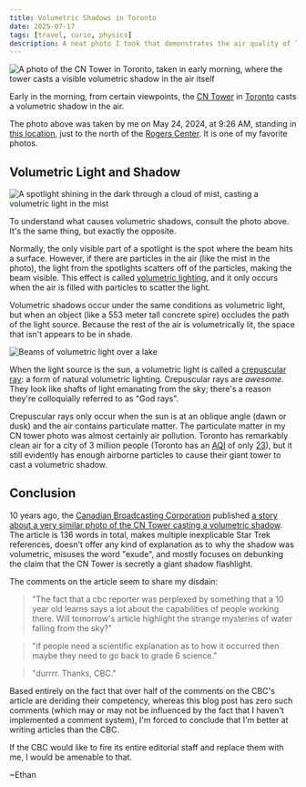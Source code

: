 ```yaml
---
title: Volumetric Shadows in Toronto
date: 2025-07-17
tags: [travel, curio, physics]
description: A neat photo I took that demonstrates the air quality of Toronto via the volumetric shadow cast by the CN Tower
---
```


![A photo of the CN Tower in Toronto, taken in early morning, where the tower casts a visible volumetric shadow in the air itself](~/cn_tower_shadow.webp)

Early in the morning, from certain viewpoints, the [CN Tower](https://en.wikipedia.org/wiki/CN_Tower) in [Toronto](https://en.wikipedia.org/wiki/Toronto) casts a volumetric shadow in the air.

The photo above was taken by me on May 24, 2024, at 9:26 AM, standing in [this location](https://maps.app.goo.gl/s5EvpEsEkwLTvgqC8), just to the north of the [Rogers Center](https://en.wikipedia.org/wiki/Rogers_Centre). It is one of my favorite photos.

## Volumetric Light and Shadow

![A spotlight shining in the dark through a cloud of mist, casting a volumetric light in the mist](~/spotlight_in_smoke.webp)

To understand what causes volumetric shadows, consult the photo above. It's the same thing, but exactly the opposite.

Normally, the only visible part of a spotlight is the spot where the beam hits a surface. However, if there are particles in the air (like the mist in the photo), the light from the spotlights scatters off of the particles, making the beam visible. This effect is called [volumetric lighting](https://en.wikipedia.org/wiki/Volumetric_lighting), and it only occurs when the air is filled with particles to scatter the light.

Volumetric shadows occur under the same conditions as volumetric light, but when an object (like a 553 meter tall concrete spire) occludes the path of the light source. Because the rest of the air is volumetrically lit, the space that isn't appears to be in shade.

![Beams of volumetric light over a lake](~/crepuscular_rays.webp)

When the light source is the sun, a volumetric light is called a [crepuscular ray](https://en.wikipedia.org/wiki/Crepuscular_rays): a form of natural volumetric lighting. Crepuscular rays are *awesome*. They look like shafts of light emanating from the sky; there's a reason they're colloquially referred to as "God rays".

Crepuscular rays only occur when the sun is at an oblique angle (dawn or dusk) and the air contains particulate matter. The particulate matter in my CN tower photo was almost certainly air pollution. Toronto has remarkably clean air for a city of 3 million people (Toronto has an [AQI](https://www.iqair.com/) of only [23](https://www.iqair.com/us/canada/ontario/toronto)), but it still evidently has enough airborne particles to cause their giant tower to cast a volumetric shadow.

## Conclusion

10 years ago, the [Canadian Broadcasting Corporation](https://en.wikipedia.org/wiki/Canadian_Broadcasting_Corporation) published [a story about a very similar photo of the CN Tower casting a volumetric shadow](https://www.cbc.ca/news/canada/toronto/what-was-this-beam-radiating-from-the-cn-tower-1.3242665). The article is 136 words in total, makes multiple inexplicable Star Trek references, doesn't offer any kind of explanation as to why the shadow was volumetric, misuses the word "exude", and mostly focuses on debunking the claim that the CN Tower is secretly a giant shadow flashlight.

The comments on the article seem to share my disdain:

> "The fact that a cbc reporter was perplexed by something that a 10 year old learns says a lot about the capabilities of people working there. Will tomorrow's article highlight the strange mysteries of water falling from the sky?"

> "if people need a scientific explanation as to how it occurred then maybe they need to go back to grade 6 science."

> "durrrr. Thanks, CBC."

Based entirely on the fact that over half of the comments on the CBC's article are deriding their competency, whereas this blog post has zero such comments (which may or may not be influenced by the fact that I haven't implemented a comment system), I'm forced to conclude that I'm better at writing articles than the CBC.

If the CBC would like to fire its entire editorial staff and replace them with me, I would be amenable to that.

~Ethan

